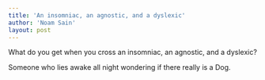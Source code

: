 ```yaml
---
title: 'An insomniac, an agnostic, and a dyslexic'
author: 'Noam Sain'
layout: post
---
```


What do you get when you cross an insomniac, an agnostic, and a dyslexic?

Someone who lies awake all night wondering if there really is a Dog.
